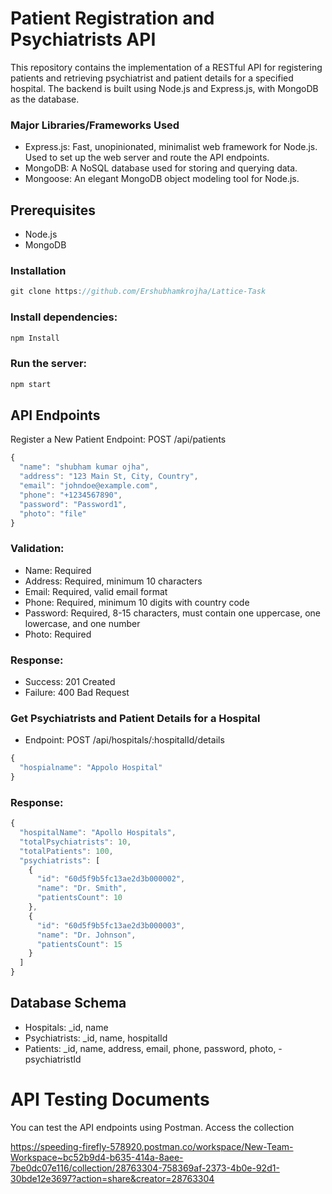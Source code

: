 # Patient Registration and Psychiatrists API

This repository contains the implementation of a RESTful API for registering patients and retrieving psychiatrist and patient details for a specified hospital. The backend is built using Node.js and Express.js, with MongoDB as the database.

### Major Libraries/Frameworks Used

- Express.js: Fast, unopinionated, minimalist web framework for    Node.js. Used to set up the web server and route the API endpoints.
- MongoDB: A NoSQL database used for storing and querying data.
- Mongoose: An elegant MongoDB object modeling tool for Node.js.

## Prerequisites
- Node.js
- MongoDB

### Installation

```javascript
git clone https://github.com/Ershubhamkrojha/Lattice-Task
```
### Install dependencies:
```javascript
npm Install
```
### Run the server:

```javascript
npm start
```
## API Endpoints
Register a New Patient
Endpoint: POST /api/patients

```javascript
{
  "name": "shubham kumar ojha",
  "address": "123 Main St, City, Country",
  "email": "johndoe@example.com",
  "phone": "+1234567890",
  "password": "Password1",
  "photo": "file"
}
```
### Validation:
- Name: Required
- Address: Required, minimum 10 characters
- Email: Required, valid email format
- Phone: Required, minimum 10 digits with country code
- Password: Required, 8-15 characters, must contain one uppercase, one lowercase, and one number
- Photo: Required

### Response:

- Success: 201 Created
- Failure: 400 Bad Request

### Get Psychiatrists and Patient Details for a Hospital

- Endpoint: POST /api/hospitals/:hospitalId/details

```javascript
{
  "hospialname": "Appolo Hospital"
}
```
### Response:

```javascript
{
  "hospitalName": "Apollo Hospitals",
  "totalPsychiatrists": 10,
  "totalPatients": 100,
  "psychiatrists": [
    {
      "id": "60d5f9b5fc13ae2d3b000002",
      "name": "Dr. Smith",
      "patientsCount": 10
    },
    {
      "id": "60d5f9b5fc13ae2d3b000003",
      "name": "Dr. Johnson",
      "patientsCount": 15
    }
  ]
}
```

## Database Schema
- Hospitals: _id, name
- Psychiatrists: _id, name, hospitalId
- Patients: _id, name, address, email, phone, password, photo, -  psychiatristId

# API Testing Documents

You can test the API endpoints using Postman. Access the collection


https://speeding-firefly-578920.postman.co/workspace/New-Team-Workspace~bc52b9d4-b635-414a-8aee-7be0dc07e116/collection/28763304-758369af-2373-4b0e-92d1-30bde12e3697?action=share&creator=28763304



